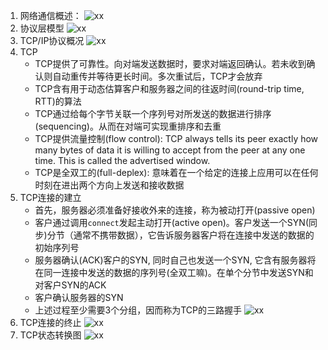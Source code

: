 1. 网络通信概述：
    ![xx](https://github.com/tomming233/unplearning/raw/master/notes/images/WX20190220-133051@2x.png)
2. 协议层模型
    ![xx](https://github.com/tomming233/unplearning/raw/master/notes/images/WX20190220-133356@2x.png)
3. TCP/IP协议概况
    ![xx](https://github.com/tomming233/unplearning/raw/master/notes/images/WX20190220-133912@2x.png)
4. TCP
    - TCP提供了可靠性。向对端发送数据时，要求对端返回确认。若未收到确认则自动重传并等待更长时间。多次重试后，TCP才会放弃
    - TCP含有用于动态估算客户和服务器之间的往返时间(round-trip time, RTT)的算法
    - TCP通过给每个字节关联一个序列号对所发送的数据进行排序(sequencing)。从而在对端可实现重排序和去重
    - TCP提供流量控制(flow control): TCP always tells its peer exactly how many bytes of data it is willing to accept from the peer at any one time. This is called the advertised window.
    - TCP是全双工的(full-deplex): 意味着在一个给定的连接上应用可以在任何时刻在进出两个方向上发送和接收数据
5. TCP连接的建立
    - 首先，服务器必须准备好接收外来的连接，称为被动打开(passive open)
    - 客户通过调用`connect`发起主动打开(active open)。客户发送一个SYN(同步)分节（通常不携带数据），它告诉服务器客户将在连接中发送的数据的初始序列号
    - 服务器确认(ACK)客户的SYN, 同时自己也发送一个SYN, 它含有服务器将在同一连接中发送的数据的序列号(全双工嘛)。在单个分节中发送SYN和对客户SYN的ACK
    - 客户确认服务器的SYN
    - 上述过程至少需要3个分组，因而称为TCP的三路握手
    ![xx](https://github.com/tomming233/unplearning/raw/master/notes/images/WX20190220-142459@2x.png)
6. TCP连接的终止
    ![xx](https://github.com/tomming233/unplearning/raw/master/notes/images/WX20190220-143003@2x.png)
7. TCP状态转换图
    ![xx](https://github.com/tomming233/unplearning/raw/master/notes/images/WX20190220-143516@2x.png)
